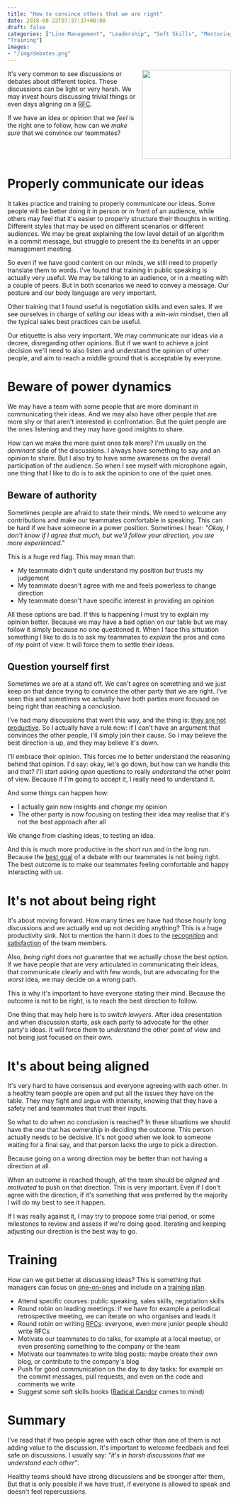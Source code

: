 ```yaml
---
title: "How to convince others that we are right"
date: 2018-08-22T07:37:37+00:00
draft: false
categories: ["Line Management", "Leadership", "Soft Skills", "Mentoring",
"Training"]
images:
- "/img/debates.png"
---
```


<img src='/img/debates.png' style='float:right; width:200px;margin-left:15px'/>

It's very common to see discussions or debates about different topics. These
discussions can be light or very harsh. We may invest hours discussing trivial
things or even days aligning on a [RFC](/post/rfc-driven-development/).

If we have an idea or opinion that we _feel_ is the right one to follow, how can
we _make sure_ that we convince our teammates?

<div style='clear:both'></div>
<!--more-->

# Properly communicate our ideas

It takes practice and training to properly communicate our ideas. Some people
will be better doing it in person or in front of an audience, while others may feel
that it's easier to properly structure their thoughts in writing. Different
styles that may be used on different scenarios or different audiences. We may
be great explaining the low level detail of an algorithm in a commit message, but
struggle to present the its benefits in an upper management meeting.

So even if we have good content on our minds, we still need to properly
translate them to words. I've found that training in public speaking is actually
very useful. We may be talking to an audience, or in a meeting with a
couple of peers. But in both scenarios we need to convey a message. Our posture
and our body language are very important.

Other training that I found useful is negotiation skills and even sales. If we
see ourselves in charge of _selling_ our ideas with a _win-win_ mindset, then
all the typical sales best practices can be useful.

Our etiquette is also very important. We may communicate our ideas via a
decree, disregarding other opinions. But if we want to achieve a joint decision
we'll need to also listen and understand the opinion of other people, and aim to
reach a middle ground that is acceptable by everyone.

# Beware of power dynamics

We may have a team with some people that are more dominant in communicating
their ideas. And we may also have other people that are more shy or that
aren't interested in confrontation. But the quiet people are the ones listening
and they may have good insights to share.

How can we make the more quiet ones talk more? I'm usually on the _dominant_
side of the discussions. I always have something to say and an opinion to share.
But I also try to have some awareness on the overall participation of the
audience. So when I see myself with microphone again, one thing that I like to do
is to ask the opinion to one of the quiet ones.

## Beware of authority

Sometimes people are afraid to state their minds. We need to welcome any
contributions and make our teammates comfortable in speaking. This can be hard if
we have someone in a power position. Sometimes I hear: _"Okay, I don't know if I
agree that much, but we'll follow your direction, you are more experienced."_

This is a huge red flag. This may mean that:

* My teammate didn't quite understand my position but trusts my judgement
* My teammate doesn't agree with me and feels powerless to change direction
* My teammate doesn't have specific interest in providing an opinion

All these options are bad. If this is happening I must try to explain my opinion
better. Because we may have a bad option on our table but we may follow it
simply because no one questioned it. When I face this sittuation something I
like to do is to ask my teammates to _explain_ the pros and cons of _my_ point
of view. It will force them to settle their ideas.

## Question yourself first

Sometimes we are at a stand off. We can't agree on something and we just keep on
that dance trying to convince the other party that we are right. I've seen this
and sometimes we actually have both parties more focused on being right than
reaching a conclusion.

I've had many discussions that went this way, and the thing is: [they are not
productive](/post/productivity-index/). So I actually have a rule now: if I can't have an argument that
convinces the other people, I'll simply join their cause. So I may believe the
best direction is up, and they may believe it's down.

I'll embrace their opinion. This forces me to better understand the reasoning
behind that opinion. I'd say: okay, let's go down, but how can we handle this
and that? I'll start asking _open_ questions to really _understand_ the other
point of view. Because if I'm going to accept it, I really need to understand
it.

And some things can happen how:

* I actually gain new insights and _change_ my opinion
* The other party is now focusing on testing their idea may realise that
  it's not the best approach after all

We change from clashing ideas, to testing an idea.

And this is much more productive in the short run and in the long run. Because
the [best goal](/post/importance-of-setting-goals/) of a debate with our teammates is not being right. The best
outcome is to make our teammates feeling comfortable and happy interacting with
us.

# It's not about being right

It's about moving forward. How many times we have had those hourly long
discussions and we actually end up not deciding anything? This is a huge
productivity sink. Not to mention the harm it does to the
[recognition](/post/recognition-index/) and
[satisfaction](/post/satisfaction-index/) of the team members.

Also, _being right_ does not guarantee that we actually chose the best option. If
we have people that are very articulated in communicating their ideas, that
communicate clearly and with few words, but are advocating for the _worst_ idea,
we may decide on a wrong path.

This is why it's important to have everyone stating their mind. Because the
outcome is not to be right, is to reach the best direction to follow.

One thing that may help here is to _switch lawyers_. After idea presentation and
when discussion starts, ask each party to advocate for the other party's ideas.
It will force them to _understand_ the other point of view and not being just
focused on their own.

# It's about being aligned

It's very hard to have consensus and everyone agreeing with each other. In a
healthy team people are open and put all the issues they have on the table. They
may fight and argue with intensity, knowing that they have a safety net and
teammates that trust their inputs.

So what to do when no conclusion is reached? In these situations we should have
the one that has ownership in deciding the outcome. This person actually needs
to be decisive. It's not good when we look to someone waiting for a final say,
and that person lacks the urge to pick a direction.

Because going on a wrong direction may be better than not having a direction at
all.

When an outcome is reached though, _all_ the team should be _aligned_ and
_motivated_ to push on that direction. This is very important. Even if I don't
agree with the direction, if it's something that was preferred by the majority
I will do my best to see it happen.

If I was really against it, I may try to propose some trial period, or some
milestones to review and assess if we're doing good. Iterating and keeping
adjusting our direction is the best way to go.

# Training

How can we get better at discussing ideas? This is something that managers can
focus on [one-on-ones](/post/1on1-framework/) and include on a [training
plan](/post/quarterly-training-plan/).

* Attend specific courses: public speaking, sales skills, negotiation skills
* Round robin on leading meetings: if we have for example a periodical
  retrospective meeting, we can iterate on who organises and leads it
* Round robin on writing [RFCs](/post/rfc-driven-development/): everyone, even more junior people should write
  RFCs
* Motivate our teammates to do talks, for example at a local meetup, or even
  presenting something to the company or the team
* Motivate our teammates to write blog posts: maybe create their own blog, or
  contribute to the company's blog
* Push for good communication on the day to day tasks: for example on the
  commit messages, pull requests, and even on the code and comments we write
* Suggest some soft skills books ([Radical Candor](https://amzn.to/2vZINh3)
  comes to mind)

# Summary

I've read that if two people agree with each other than one of them is not
adding value to the discussion. It's important to welcome feedback and feel safe
on discussions. I usually say: _"it's in harsh discussions that we understand
each other"_.

Healthy teams should have strong discussions and be stronger after them, But
that is only possible if we have trust, if everyone is allowed to speak and
doesn't feel repercussions.
